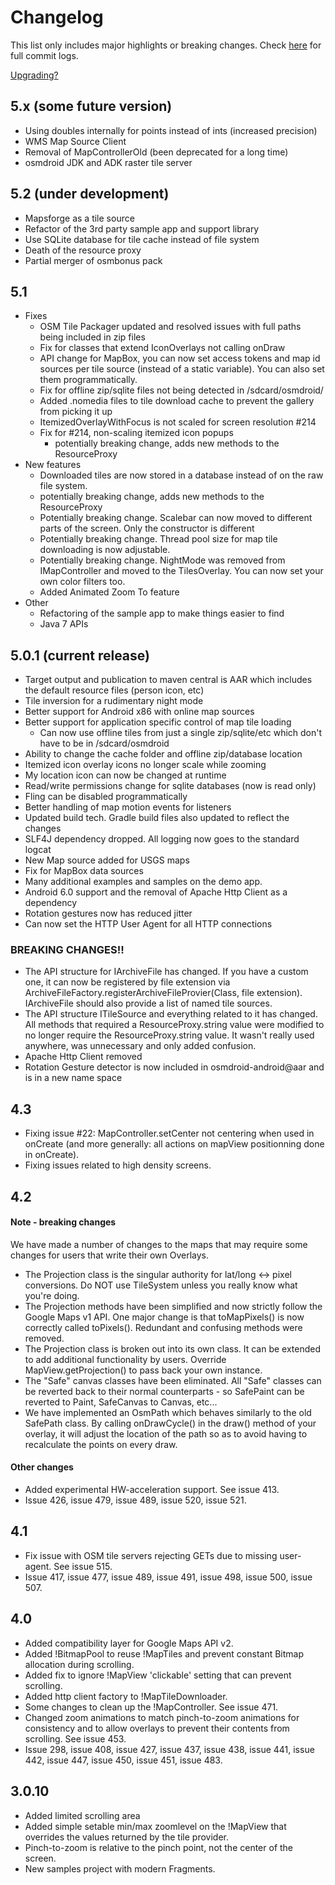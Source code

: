 # Changelog

This list only includes major highlights or breaking changes. Check [here](https://github.com/osmdroid/osmdroid/commits/master) for full commit logs.

[Upgrading?](https://github.com/osmdroid/osmdroid/wiki/Upgrade-Guide)

## 5.x (some future version)
 * Using doubles internally for points instead of ints (increased precision)
 * WMS Map Source Client
 * Removal of MapControllerOld (been deprecated for a long time)
 * osmdroid JDK and ADK raster tile server



## 5.2 (under development)
 * Mapsforge as a tile source
 * Refactor of the 3rd party sample app and support library
 * Use SQLite database for tile cache instead of file system
 * Death of the resource proxy
 * Partial merger of osmbonus pack

## 5.1 
 * Fixes
   * OSM Tile Packager updated and resolved issues with full paths being included in zip files
   * Fix for classes that extend IconOverlays not calling onDraw 
   * API change for MapBox, you can now set access tokens and map id sources per tile source (instead of a static variable). You can also set them programmatically.
   * Fix for offline zip/sqlite files not being detected in /sdcard/osmdroid/
   * Added .nomedia files to tile download cache to prevent the gallery from picking it up
   * ItemizedOverlayWithFocus is not scaled for screen resolution #214
   * Fix for #214, non-scaling itemized icon popups
     * potentially breaking change, adds new methods to the ResourceProxy
 * New features
   * Downloaded tiles are now stored in a database instead of on the raw file system.
    * potentially breaking change, adds new methods to the ResourceProxy
   * Potentially breaking change. Scalebar can now moved to different parts of the screen. Only the constructor is different
   * Potentially breaking change. Thread pool size for map tile downloading is now adjustable.
   * Potentially breaking change. NightMode was removed from IMapController and moved to the TilesOverlay. You can now set your own color filters too.
   * Added Animated Zoom To feature
 * Other
   * Refactoring of the sample app to make things easier to find
   * Java 7 APIs
 
## 5.0.1 (current release)
 * Target output and publication to maven central is AAR which includes the default resource files (person icon, etc)
 * Tile inversion for a rudimentary night mode
 * Better support for Android x86 with online map sources
 * Better support for application specific control of map tile loading
   * Can now use offline tiles from just a single zip/sqlite/etc which don't have to be in /sdcard/osmdroid
 * Ability to change the cache folder and offline zip/database location
 * Itemized icon overlay icons no longer scale while zooming
 * My location icon can now be changed at runtime
 * Read/write permissions change for sqlite databases (now is read only)
 * Fling can be disabled programmatically
 * Better handling of map motion events for listeners
 * Updated build tech. Gradle build files also updated to reflect the changes
 * SLF4J dependency dropped. All logging now goes to the standard logcat
 * New Map source added for USGS maps
 * Fix for MapBox data sources
 * Many additional examples and samples on the demo app.
 * Android 6.0 support and the removal of Apache Http Client as a dependency
 * Rotation gestures now has reduced jitter
 * Can now set the HTTP User Agent for all HTTP connections

### BREAKING CHANGES!!

 * The API structure for IArchiveFile has changed. If you have a custom one, it can now be registered by file extension via ArchiveFileFactory.registerArchiveFileProvier(Class, file extension). IArchiveFile should also provide a list of named tile sources.
 * The API structure ITileSource and everything related to it has changed. All methods that required a ResourceProxy.string value were modified to no longer require the ResourceProxy.string value. It wasn't really used anywhere, was unnecessary and only added confusion. 
 * Apache Http Client removed
 * Rotation Gesture detector is now included in osmdroid-android@aar and is in a new name space


## 4.3
 * Fixing issue #22: MapController.setCenter not centering when used in onCreate (and more generally: all actions on mapView positionning done in onCreate). 
 * Fixing issues related to high density screens. 

## 4.2 

#### Note - breaking changes
We have made a number of changes to the maps that may require some changes for users that write their own Overlays.

* The Projection class is the singular authority for lat/long <-> pixel conversions. Do NOT use TileSystem unless you really know what you're doing.
* The Projection methods have been simplified and now strictly follow the Google Maps v1 API. One major change is that toMapPixels() is now correctly called toPixels(). Redundant and confusing methods were removed.
* The Projection class is broken out into its own class. It can be extended to add additional functionality by users. Override MapView.getProjection() to pass back your own instance.
* The "Safe" canvas classes have been eliminated. All "Safe" classes can be reverted back to their normal counterparts - so SafePaint can be reverted to Paint, SafeCanvas to Canvas, etc...
* We have implemented an OsmPath which behaves similarly to the old SafePath class. By calling onDrawCycle() in the draw() method of your overlay, it will adjust the location of the path so as to avoid having to recalculate the points on every draw.

#### Other changes

* Added experimental HW-acceleration support. See issue 413.
* Issue 426, issue 479, issue 489, issue 520, issue 521.

## 4.1

* Fix issue with OSM tile servers rejecting GETs due to missing user-agent. See issue 515.
* Issue 417, issue 477, issue 489, issue 491, issue 498, issue 500, issue 507.

## 4.0

* Added compatibility layer for Google Maps API v2.
* Added !BitmapPool to reuse !MapTiles and prevent constant Bitmap allocation during scrolling.
* Added fix to ignore !MapView 'clickable' setting that can prevent scrolling.
* Added http client factory to !MapTileDownloader.
* Some changes to clean up the !MapController. See issue 471.
* Changed zoom animations to match pinch-to-zoom animations for consistency and to allow overlays to prevent their contents from scrolling. See issue 453.
* Issue 298, issue 408, issue 427, issue 437, issue 438, issue 441, issue 442, issue 447, issue 450, issue 451, issue 483.

## 3.0.10

* Added limited scrolling area
* Added simple setable min/max zoomlevel on the !MapView that overrides the values returned by the tile provider.
* Pinch-to-zoom is relative to the pinch point, not the center of the screen.
* New samples project with modern Fragments.